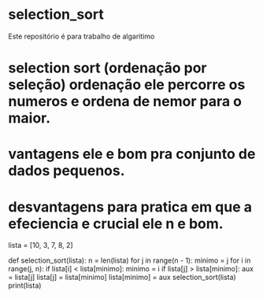 # selection_sort
Este repositório é para trabalho de algaritimo

# selection sort (ordenação por seleção)  ordenação ele percorre os numeros e ordena de nemor para o maior.
# vantagens ele e bom pra conjunto de dados pequenos.
# desvantagens para pratica em que a efeciencia e crucial ele n e bom.

lista = [10, 3, 7, 8, 2]

def selection_sort(lista):
    n = len(lista)
    for j in range(n - 1):
        minimo = j
        for i in range(j, n):
            if lista[i] < lista[minimo]:
                minimo = i
        if lista[j] > lista[minimo]:
            aux = lista[j]
            lista[j] = lista[minimo]
            lista[minimo] = aux
selection_sort(lista)
print(lista)
